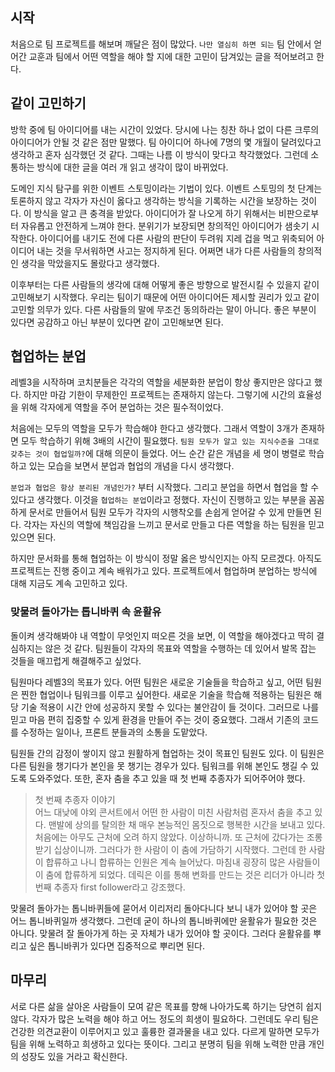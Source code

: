 ## 시작
처음으로 팀 프로젝트를 해보며 깨달은 점이 많았다.
`나만 열심히 하면 되는` 팀 안에서 얻어간 교훈과 팀에서 어떤 역할을 해야 할 지에 대한 고민이 담겨있는 글을 적어보려고 한다.



## 같이 고민하기

방학 중에 팀 아이디어를 내는 시간이 있었다.
당시에 나는 칭찬 하나 없이 다른 크루의 아이디어가 안될 것 같은 점만 말했다.
팀 아이디어 하나에 7명의 몇 개월이 달려있다고 생각하고 혼자 심각했던 것 같다.
그때는 나름 이 방식이 맞다고 착각했었다.
그런데 소통하는 방식에 대한 글을 여러 개 읽고 생각이 많이 바뀌었다.

도메인 지식 탐구를 위한 이벤트 스토밍이라는 기법이 있다.
이벤트 스토밍의 첫 단계는 토론하지 않고 각자가 자신이 옳다고 생각하는 방식을 기록하는 시간을 보장하는 것이다.
이 방식을 알고 큰 충격을 받았다.
아이디어가 잘 나오게 하기 위해서는 비판으로부터 자유롭고 안전하게 느껴야 한다.
분위기가 보장되면 창의적인 아이디어가 샘솟기 시작한다.
아이디어를 내기도 전에 다른 사람의 판단이 두려워 지레 겁을 먹고 위축되어 아이디어 내는 것을 무서워하면 사고는 정지하게 된다.
어쩌면 내가 다른 사람들의 창의적인 생각을 막았을지도 몰랐다고 생각했다.

이후부터는 다른 사람들의 생각에 대해 어떻게 좋은 방향으로 발전시킬 수 있을지 같이 고민해보기 시작했다.
우리는 팀이기 때문에 어떤 아이디어든 제시할 권리가 있고 같이 고민할 의무가 있다.
다른 사람들의 말에 무조건 동의하라는 말이 아니다.
좋은 부분이 있다면 공감하고 아닌 부분이 있다면 같이 고민해보면 된다.




## 협업하는 분업
레벨3을 시작하며 코치분들은 각각의 역할을 세분화한 분업이 항상 좋지만은 않다고 했다.
하지만 마감 기한이 무제한인 프로젝트는 존재하지 않는다.
그렇기에 시간의 효율성을 위해 각자에게 역할을 주어 분업하는 것은 필수적이었다.

처음에는 모두의 역할을 모두가 학습해야 한다고 생각했다.
그래서 역할이 3개가 존재하면 모두 학습하기 위해 3배의 시간이 필요했다.
`팀원 모두가 알고 있는 지식수준을 그대로 갖추는 것이 협업일까?`에 대해 의문이 들었다.
어느 순간 같은 개념을 세 명이 병렬로 학습하고 있는 모습을 보면서 분업과 협업의 개념을 다시 생각했다.

`분업과 협업은 항상 분리된 개념인가?` 부터 시작했다.
그리고 분업을 하면서 협업을 할 수 있다고 생각했다.
이것을 `협업하는 분업`이라고 정했다.
자신이 진행하고 있는 부분을 꼼꼼하게 문서로 만들어서 팀원 모두가 각자의 시행착오를 손쉽게 얻어갈 수 있게 만들면 된다.
각자는 자신의 역할에 책임감을 느끼고 문서로 만들고 다른 역할을 하는 팀원을 믿고 있으면 된다.

하지만 문서화를 통해 협업하는 이 방식이 정말 옳은 방식인지는 아직 모르겠다.
아직도 프로젝트는 진행 중이고 계속 배워가고 있다.
프로젝트에서 협업하며 분업하는 방식에 대해 지금도 계속 고민하고 있다.


### 맞물려 돌아가는 톱니바퀴 속 윤활유

돌이켜 생각해봐야 내 역할이 무엇인지 떠오른 것을 보면, 이 역할을 해야겠다고 딱히 결심하지는 않은 것 같다.
팀원들이 각자의 목표와 역할을 수행하는 데 있어서 발목 잡는 것들을 매끄럽게 해결해주고 싶었다.

팀원마다 레벨3의 목표가 있다.
어떤 팀원은 새로운 기술들을 학습하고 싶고, 어떤 팀원은 찐한 협업이나 팀워크를 이루고 싶어한다.
새로운 기술을 학습해 적용하는 팀원은 해당 기술 적용이 시간 안에 성공하지 못할 수 있다는 불안감이 들 것이다.
그러므로 나를 믿고 마음 편히 집중할 수 있게 환경을 만들어 주는 것이 중요했다.
그래서 기존의 코드를 수정하는 일이나, 프론트 분들과의 소통을 도맡았다.

팀원들 간의 감정이 쌓이지 않고 원활하게 협업하는 것이 목표인 팀원도 있다.
이 팀원은 다른 팀원을 챙기다가 본인을 못 챙기는 경우가 있다.
팀워크를 위해 본인도 챙길 수 있도록 도와주었다.
또한, 혼자 춤을 추고 있을 때 첫 번째 추종자가 되어주어야 했다.
> 첫 번째 추종자 이야기<br>
> 어느 대낮에 야외 콘서트에서 어떤 한 사람이 미친 사람처럼 혼자서 춤을 추고 있다.
맨발에 상의를 탈의한 채 매우 본능적인 몸짓으로 행복한 시간을 보내고 있다.
처음에는 아무도 근처에 오려 하지 않았다. 이상하니까. 또 근처에 갔다가는 조롱받기 십상이니까.
그러다가 한 사람이 이 춤에 가담하기 시작했다. 그런데 한 사람이 합류하고 나니 합류하는 인원은 계속 늘어났다.
마침내 굉장히 많은 사람들이 이 춤에 합류하게 되었다. 데릭은 이를 통해 변화를 만드는 것은 리더가 아니라 첫 번째 추종자 first follower라고 강조했다.

맞물려 돌아가는 톱니바퀴들에 묻어서 이리저리 돌아다니다 보니 내가 있어야 할 곳은 어느 톱니바퀴일까 생각했다.
그런데 굳이 하나의 톱니바퀴에만 윤활유가 필요한 것은 아니다.
맞물려 잘 돌아가게 하는 곳 자체가 내가 있어야 할 곳이다.
그러다 윤활유를 뿌리고 싶은 톱니바퀴가 있다면 집중적으로 뿌리면 된다.


## 마무리
서로 다른 삶을 살아온 사람들이 모여 같은 목표를 향해 나아가도록 하기는 당연히 쉽지 않다.
각자가 많은 노력을 해야 하고 어느 정도의 희생이 필요하다.
그런데도 우리 팀은 건강한 의견교환이 이루어지고 있고 훌륭한 결과물을 내고 있다.
다르게 말하면 모두가 팀을 위해 노력하고 희생하고 있다는 뜻이다.
그리고 분명히 팀을 위해 노력한 만큼 개인의 성장도 있을 거라고 확신한다.

